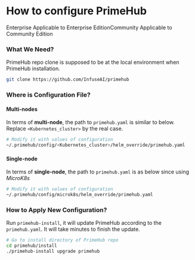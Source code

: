 # How to configure PrimeHub

Enterprise Applicable to Enterprise EditionCommunity Applicable to Community Edition

### What We Need?

PrimeHub repo clone is supposed to be at the local environment when PrimeHub installation.

```bash
git clone https://github.com/InfuseAI/primehub
```

### Where is Configuration File?

#### Multi-nodes

In terms of **multi-node**, the path to `primehub.yaml` is similar to below. Replace `<Kubernetes_cluster>` by the real case.

```bash
# Modify it with values of configuration
~/.primehub/config/<Kubernetes_cluster>/helm_override/primehub.yaml
```

#### Single-node

In terms of **single-node**, the path to `primehub.yaml` is as below since using _MicroK8s_

```bash
# Modify it with values of configuration
~/.primehub/config/microk8s/helm_override/primehub.yaml
```

### How to Apply New Configuration?

Run `primehub-install`, it will update PrimeHub according to the `primehub.yaml`. It will take minutes to finish the update.

```bash
# Go to install directory of PrimeHub repo
cd primehub/install
./primehub-install upgrade primehub
```
